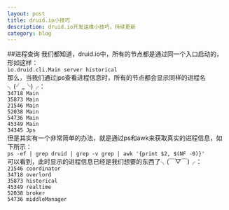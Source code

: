 ```yaml
---
layout: post
title: druid.io小技巧
description: druid.io开发运维小技巧，持续更新
category: blog
---
```


##进程查询
我们都知道，druid.io中，所有的节点都是通过同一个入口启动的，形如这样：  
`io.druid.cli.Main server historical`  
那么，当我们通过jps查看进程信息时，所有的节点都会显示同样的进程名╮(╯_╰)╭：  
`34718 Main`  
`35873 Main`  
`21546 Main`  
`52038 Main`  
`54736 Main`  
`45349 Main`  
`34345 Jps`  
但是其实有一个非常简单的办法，就是通过ps和awk来获取真实的进程信息，如下所示：  
`ps -ef | grep druid | grep -v grep | awk '{print $2, $(NF -0)}'`  
可以看到，此时显示的进程信息已经是我们想要的东西了╮(￣▽￣)╭：  
`21546 coordinator`  
`34718 overlord`  
`35873 historical`  
`45349 realtime`  
`52038 broker`  
`54736 middleManager`

[Yaotc]:    http://yaotec.info  "Yaotc"